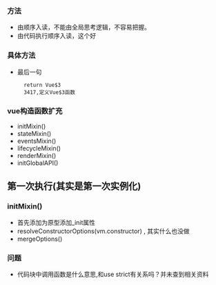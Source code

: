 ### 方法
+ 由顺序入读，不能由全局思考逻辑，不容易把握。
+ 由代码执行顺序入读，这个好
### 具体方法
+ 最后一句

		return Vue$3
		3417,定义Vue$3函数

### vue构造函数扩充
+ initMixin()
+ stateMixin()
+ eventsMixin()
+ lifecycleMixin()
+ renderMixin()
+ initGlobalAPI()

## 第一次执行(其实是第一次实例化)
### initMixin()
+ 首先添加为原型添加_init属性
+ resolveConstructorOptions(vm.constructor) , 其实什么也没做
+ mergeOptions() 
### 问题
+ 代码块中调用函数是什么意思,和use strict有关系吗？并未查到相关资料
